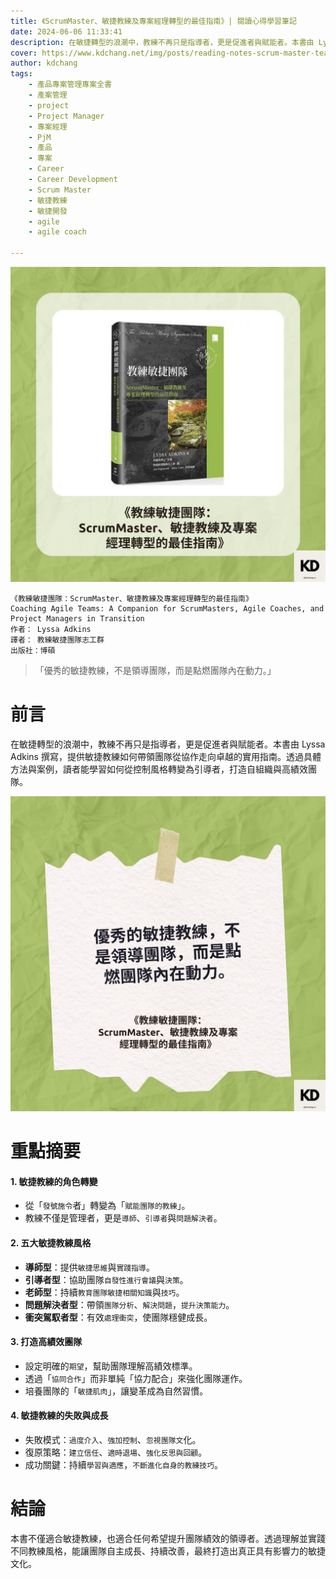 ```yaml
---
title: 《ScrumMaster、敏捷教練及專案經理轉型的最佳指南》| 閱讀心得學習筆記
date: 2024-06-06 11:33:41
description: 在敏捷轉型的浪潮中，教練不再只是指導者，更是促進者與賦能者。本書由 Lyssa Adkins 撰寫，提供敏捷教練如何帶領團隊從協作走向卓越的實用指南。透過具體方法與案例，讀者能學習如何從控制風格轉變為引導者，打造自組織與高績效團隊。
cover: https://www.kdchang.net/img/posts/reading-notes-scrum-master-team-1.jpg
author: kdchang
tags: 
    - 產品專案管理專案全書
    - 產案管理
    - project
    - Project Manager
    - 專案經理
    - PjM
    - 產品
    - 專案
    - Career
    - Career Development
    - Scrum Master
    - 敏捷教練
    - 敏捷開發
    - agile
    - agile coach

---
```


![](img/posts/reading-notes-scrum-master-team-1.jpg)

```
《教練敏捷團隊：ScrumMaster、敏捷教練及專案經理轉型的最佳指南》
Coaching Agile Teams: A Companion for ScrumMasters, Agile Coaches, and Project Managers in Transition
作者： Lyssa Adkins  
譯者： 教練敏捷團隊志工群
出版社：博碩
```

>「優秀的敏捷教練，不是領導團隊，而是點燃團隊內在動力。」

# 前言
在敏捷轉型的浪潮中，教練不再只是指導者，更是促進者與賦能者。本書由 Lyssa Adkins 撰寫，提供敏捷教練如何帶領團隊從協作走向卓越的實用指南。透過具體方法與案例，讀者能學習如何從控制風格轉變為引導者，打造自組織與高績效團隊。

![](img/posts/reading-notes-scrum-master-team-2.jpg)

# 重點摘要
#### **1. 敏捷教練的角色轉變**
- 從「`發號施令`者」轉變為「`賦能團隊的教練`」。
- 教練不僅是管理者，更是`導師`、`引導者`與`問題解決者`。

#### **2. 五大敏捷教練風格**
- **導師型**：提供`敏捷思維`與`實踐指導`。
- **引導者型**：協助團隊`自發性進行會議`與`決策`。
- **老師型**：持續`教育團隊敏捷相關知識`與`技巧`。
- **問題解決者型**：帶領`團隊分析`、`解決問題`，`提升決策能力`。
- **衝突駕馭者型**：有效`處理衝突`，使團隊穩健成長。

#### **3. 打造高績效團隊**
- 設定明確的`期望`，幫助團隊理解高績效標準。
- 透過「`協同合作`」而非單純「協力配合」來強化團隊運作。
- 培養團隊的「`敏捷肌肉`」，讓變革成為自然習慣。

#### **4. 敏捷教練的失敗與成長**
- 失敗模式：`過度介入`、`強加控制`、`忽視團隊文`化。
- 復原策略：`建立信任`、`適時退場`、`強化反思與回顧`。
- 成功關鍵：持續`學習與適應`，`不斷進化自身的教練技巧`。

# 結論
本書不僅適合敏捷教練，也適合任何希望提升團隊績效的領導者。透過理解並實踐不同教練風格，能讓團隊自主成長、持續改善，最終打造出真正具有影響力的敏捷文化。

